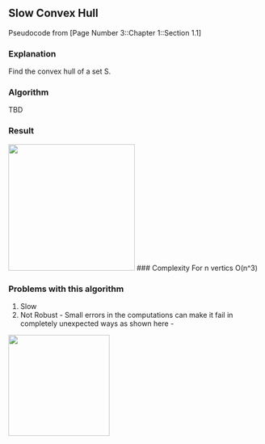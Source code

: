 ## Slow Convex Hull
Pseudocode from [Page Number 3::Chapter 1::Section 1.1]

### Explanation
Find the convex hull of a set S.

### Algorithm
TBD

### Result
  <img src="https://i.imgur.com/i18lsgZ.png" width="250"/>
### Complexity
For n vertics O(n^3)

### Problems with this algorithm
1) Slow
2) Not Robust - Small errors in the computations can make it fail in completely unexpected ways as shown here -

  <img src="https://i.imgur.com/5BpsXDA.jpg" width="200"/>

